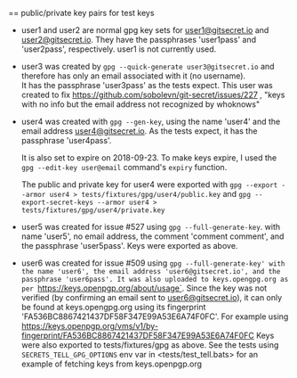 == public/private key pairs for test keys

* user1 and user2 are normal gpg key sets for user1@gitsecret.io and 
  user2@gitsecret.io. They have the passphrases 'user1pass' and 'user2pass', 
  respectively.
  user1 is not currently used.

* user3 was created by `gpg --quick-generate user3@gitsecret.io` 
  and therefore has only an email associated with it (no username).  
  It has the passphrase 'user3pass' as the tests expect.
  This user was created to fix https://github.com/sobolevn/git-secret/issues/227 ,
  "keys with no info but the email address not recognized by whoknows"

* user4 was created with `gpg --gen-key`, using the name 'user4'
  and the email address user4@gitsecret.io. As the tests expect,
  it has the passphrase 'user4pass'.  

  It is also set to expire on 2018-09-23. To make keys expire, I used the 
  `gpg --edit-key user@email` command's `expiry` function.

  The public and private key for user4 were exported with
    `gpg --export --armor user4 > tests/fixtures/gpg/user4/public.key`
  and
    `gpg --export-secret-keys --armor user4 > tests/fixtures/gpg/user4/private.key`

* user5 was created for issue #527 using `gpg --full-generate-key`.
  with name 'user5', no email address, the comment 'comment comment', and 
  the passphrase 'user5pass'.  Keys were exported as above.
  
* user6 was created for issue #509 using `gpg --full-generate-key'
  with the name 'user6', the email address 'user6@gitsecret.io',
  and the passphrase 'user6pass'. It was also uploaded to keys.opengpg.org
  as per `https://keys.openpgp.org/about/usage`. Since the key was not verified
  (by confirming an email sent to user6@gitsecret.io), it can only be found at
  keys.opengpg.org using its fingerprint 'FA536BC8867421437DF58F347E99A53E6A74F0FC'.
  For example using <https://keys.openpgp.org/vms/v1/by-fingerprint/FA536BC8867421437DF58F347E99A53E6A74F0FC>
  Keys were also exported to tests/fixtures/gpg as above.
  See the tests using `SECRETS_TELL_GPG_OPTIONS` env var in <tests/test_tell.bats>
  for an example of fetching keys from keys.openpgp.org
